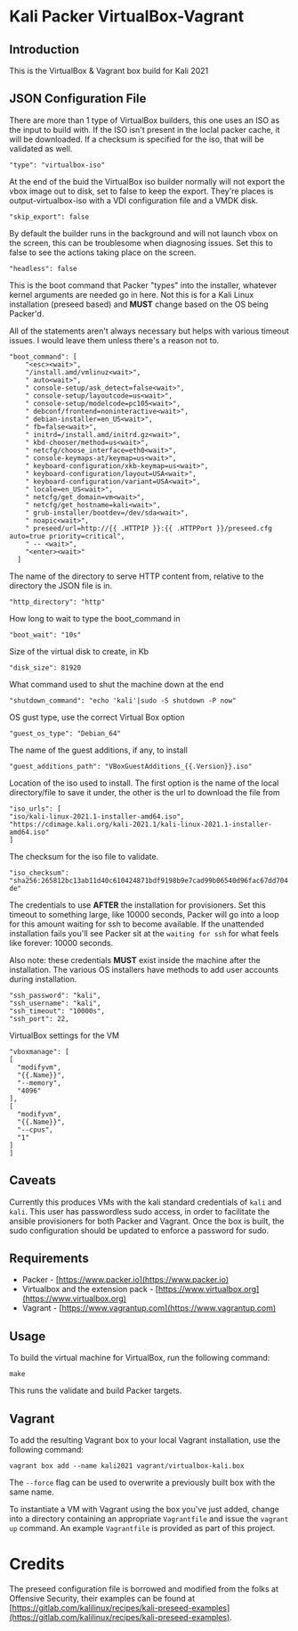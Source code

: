 # Kali Packer VirtualBox-Vagrant

## Introduction

This is the VirtualBox & Vagrant box build for Kali 2021


## JSON Configuration File


There are more than 1 type of VirtualBox builders, this one uses an ISO as the input to build with. If the ISO isn't present in the loclal packer cache, it will be downloaded. If a checksum is specified for the iso, that will be validated as well.

```"type": "virtualbox-iso"```


At the end of the buid the VirtualBox iso builder normally will not export the vbox image out to disk, set to false to keep the export. They're places is output-virtualbox-iso with a VDI configuration file and a VMDK disk.

```"skip_export": false```

By default the builder runs in the background and will not launch vbox on the screen, this can be troublesome when diagnosing issues. Set this to false to see the actions taking place on the screen.

```"headless": false```

This is the boot command that Packer "types" into the installer, whatever kernel arguments are needed go in here. Not this is for a Kali Linux installation (preseed based) and **MUST** change based on the OS being Packer'd.

All of the <wait> statements aren't always necessary but helps with various timeout issues. I would leave them unless there's a reason not to.

```
"boot_command": [
    "<esc><wait>",
    "/install.amd/vmlinuz<wait>",
    " auto<wait>",
    " console-setup/ask_detect=false<wait>",
    " console-setup/layoutcode=us<wait>",
    " console-setup/modelcode=pc105<wait>",
    " debconf/frontend=noninteractive<wait>",
    " debian-installer=en_US<wait>",
    " fb=false<wait>",
    " initrd=/install.amd/initrd.gz<wait>",
    " kbd-chooser/method=us<wait>",
    " netcfg/choose_interface=eth0<wait>",
    " console-keymaps-at/keymap=us<wait>",
    " keyboard-configuration/xkb-keymap=us<wait>",
    " keyboard-configuration/layout=USA<wait>",
    " keyboard-configuration/variant=USA<wait>",
    " locale=en_US<wait>",
    " netcfg/get_domain=vm<wait>",
    " netcfg/get_hostname=kali<wait>",
    " grub-installer/bootdev=/dev/sda<wait>",
    " noapic<wait>",
    " preseed/url=http://{{ .HTTPIP }}:{{ .HTTPPort }}/preseed.cfg auto=true priority=critical",
    " -- <wait>",
    "<enter><wait>"
  ]
```

The name of the directory to serve HTTP content from, relative to the directory the JSON file is in.

```"http_directory": "http"```

How long to wait to type the boot_command in

```"boot_wait": "10s"```

Size of the virtual disk to create, in Kb

```"disk_size": 81920```

What command used to shut the machine down at the end

```"shutdown_command": "echo 'kali'|sudo -S shutdown -P now"```

OS gust type, use the correct Virtual Box option

```"guest_os_type": "Debian_64"```

The name of the guest additions, if any, to install

```"guest_additions_path": "VBoxGuestAdditions_{{.Version}}.iso"```

Location of the iso used to install. The first option is the name of the local directory/file to save it under, the other is the url to download the file from

```
"iso_urls": [
"iso/kali-linux-2021.1-installer-amd64.iso",
"https://cdimage.kali.org/kali-2021.1/kali-linux-2021.1-installer-amd64.iso"
]
```

The checksum for the iso file to validate.

```"iso_checksum": "sha256:265812bc13ab11d40c610424871bdf9198b9e7cad99b06540d96fac67dd704de"```

The credentials to use **AFTER** the installation for provisioners. Set this timeout to something large, like 10000 seconds, Packer will go into a loop for this amount waiting for ssh to become available. If the unattended installation fails you'll see Packer sit at the `waiting for ssh` for what feels like forever: 10000 seconds.

Also note: these credentials **MUST** exist inside the machine after the installation. The various OS installers have methods to add user accounts during installation.

```
"ssh_password": "kali",
"ssh_username": "kali",
"ssh_timeout": "10000s",
"ssh_port": 22,
```

VirtualBox settings for the VM

```
"vboxmanage": [
[
  "modifyvm",
  "{{.Name}}",
  "--memory",
  "4096"
],
[
  "modifyvm",
  "{{.Name}}",
  "--cpus",
  "1"
]
]
```


## Caveats
Currently this produces VMs with the kali standard credentials of `kali` and `kali`. This user has passwordless sudo access, in order to facilitate the ansible provisioners for both Packer and Vagrant. Once the box is built, the sudo configuration should be updated to enforce a password for sudo.

## Requirements
* Packer - [https://www.packer.io](https://www.packer.io)
* Virtualbox and the extension pack - [https://www.virtualbox.org](https://www.virtualbox.org)
* Vagrant - [https://www.vagrantup.com](https://www.vagrantup.com)


## Usage
To build the virtual machine for VirtualBox, run the following command:

```make```

This runs the validate and build Packer targets.


## Vagrant

To add the resulting Vagrant box to your local Vagrant installation, use the following command:

```vagrant box add --name kali2021 vagrant/virtualbox-kali.box```

The `--force` flag can be used to overwrite a previously built box with the same name.

To instantiate a VM with Vagrant using the box you've just added, change into a directory containing an appropriate `Vagrantfile` and issue the `vagrant up` command. An example `Vagrantfile` is provided as part of this project.

# Credits
The preseed configuration file is borrowed and modified from the folks at Offensive Security, their examples can be found at [https://gitlab.com/kalilinux/recipes/kali-preseed-examples](https://gitlab.com/kalilinux/recipes/kali-preseed-examples).
